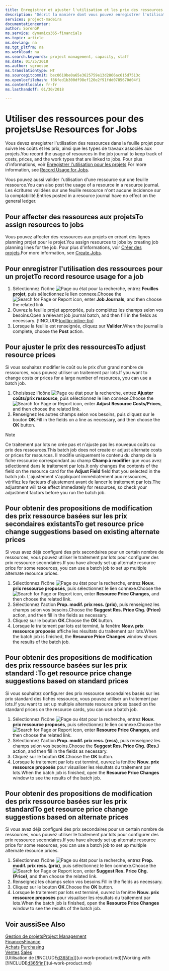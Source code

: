 ```yaml
---
title: Enregistrer et ajuster l'utilisation et les prix des ressources| Microsoft Docs
description: "Décrit la manière dont vous pouvez enregistrer l'utilisation ou la consommation ressource associée à un projet, de garder la trace et de gérer les coûts, les prix, ainsi que les types de travaux."
services: project-madeira
documentationcenter: 
author: SorenGP
ms.service: dynamics365-financials
ms.topic: article
ms.devlang: na
ms.tgt_pltfrm: na
ms.workload: na
ms.search.keywords: project management, capacity, staff
ms.date: 01/25/2018
ms.author: sgroespe
ms.translationtype: HT
ms.sourcegitcommit: bec0619be0a65e3625759e13d2866ac615d7513c
ms.openlocfilehash: f86fed1b300df98ef120e2f91fdd0785670d04f1
ms.contentlocale: fr-fr
ms.lasthandoff: 01/30/2018

---
```

# <a name="use-resources-for-jobs"></a><span data-ttu-id="e8fb8-103">Utiliser des ressources pour des projets</span><span class="sxs-lookup"><span data-stu-id="e8fb8-103">Use Resources for Jobs</span></span>
<span data-ttu-id="e8fb8-104">Vous devez enregistrer l'utilisation des ressources dans la feuille projet pour suivre les coûts et les prix, ainsi que les types de travaux associés aux projets.</span><span class="sxs-lookup"><span data-stu-id="e8fb8-104">You record the usage of resources in the job journal to keep track of costs, prices, and the work types that are linked to jobs.</span></span> <span data-ttu-id="e8fb8-105">Pour plus d'informations, voir [Enregistrer l'utilisation pour les projets](projects-how-record-job-usage.md).</span><span class="sxs-lookup"><span data-stu-id="e8fb8-105">For more information, see [Record Usage for Jobs](projects-how-record-job-usage.md).</span></span>

<span data-ttu-id="e8fb8-106">Vous pouvez aussi valider l'utilisation d'une ressource sur une feuille ressource.</span><span class="sxs-lookup"><span data-stu-id="e8fb8-106">You can also post the usage of a resource in a resource journal.</span></span> <span data-ttu-id="e8fb8-107">Les écritures validées sur une feuille ressource n'ont aucune incidence sur la comptabilité.</span><span class="sxs-lookup"><span data-stu-id="e8fb8-107">Entries posted in a resource journal have no effect on the general ledger.</span></span>

## <a name="to-assign-resources-to-jobs"></a><span data-ttu-id="e8fb8-108">Pour affecter des ressources aux projets</span><span class="sxs-lookup"><span data-stu-id="e8fb8-108">To assign resources to jobs</span></span>
<span data-ttu-id="e8fb8-109">Vous pouvez affecter des ressources aux projets en créant des lignes planning projet pour le projet.</span><span class="sxs-lookup"><span data-stu-id="e8fb8-109">You assign resources to jobs by creating job planning lines for the job.</span></span> <span data-ttu-id="e8fb8-110">Pour plus d'informations, voir [Créer des projets](projects-how-create-jobs.md).</span><span class="sxs-lookup"><span data-stu-id="e8fb8-110">For more information, see [Create Jobs](projects-how-create-jobs.md).</span></span>

## <a name="to-record-resource-usage-for-a-job"></a><span data-ttu-id="e8fb8-111">Pour enregistrer l'utilisation des ressources pour un projet</span><span class="sxs-lookup"><span data-stu-id="e8fb8-111">To record resource usage for a job</span></span>
1. <span data-ttu-id="e8fb8-112">Sélectionnez l'icône ![Page ou état pour la recherche](media/ui-search/search_small.png "Page ou état pour la recherche"), entrez **Feuilles projet**, puis sélectionnez le lien connexe.</span><span class="sxs-lookup"><span data-stu-id="e8fb8-112">Choose the ![Search for Page or Report](media/ui-search/search_small.png "Search for Page or Report icon") icon, enter **Job Journals**, and then choose the related link.</span></span>
2. <span data-ttu-id="e8fb8-113">Ouvrez la feuille projet appropriée, puis complétez les champs selon vos besoins.</span><span class="sxs-lookup"><span data-stu-id="e8fb8-113">Open a relevant job journal batch, and then fill in the fields as necessary.</span></span> [!INCLUDE[tooltip-inline-tip](includes/tooltip-inline-tip_md.md)]
3. <span data-ttu-id="e8fb8-114">Lorsque la feuille est renseignée, cliquez sur **Valider**.</span><span class="sxs-lookup"><span data-stu-id="e8fb8-114">When the journal is complete, choose the **Post** action.</span></span>

## <a name="to-adjust-resource-prices"></a><span data-ttu-id="e8fb8-115">Pour ajuster le prix des ressources</span><span class="sxs-lookup"><span data-stu-id="e8fb8-115">To adjust resource prices</span></span>
<span data-ttu-id="e8fb8-116">Si vous souhaitez modifier le coût ou le prix d'un grand nombre de ressources, vous pouvez utiliser un traitement par lots.</span><span class="sxs-lookup"><span data-stu-id="e8fb8-116">If you want to change costs or prices for a large number of resources, you can use a batch job.</span></span>  

1. <span data-ttu-id="e8fb8-117">Choisissez l'icône ![Page ou état pour la recherche](media/ui-search/search_small.png "Page ou état pour la recherche"), entrez **Ajuster coûts/prix ressource**, puis sélectionnez le lien connexe.</span><span class="sxs-lookup"><span data-stu-id="e8fb8-117">Choose the ![Search for Page or Report](media/ui-search/search_small.png "Search for Page or Report icon") icon, enter **Adjust Resource Costs/Prices**, and then choose the related link.</span></span>
2. <span data-ttu-id="e8fb8-118">Renseignez les autres champs selon vos besoins, puis cliquez sur le bouton **OK**.</span><span class="sxs-lookup"><span data-stu-id="e8fb8-118">Fill in the fields on a line as necessary, and then choose the **OK** button.</span></span>

> [!NOTE]  
>   <span data-ttu-id="e8fb8-119">Ce traitement par lots ne crée pas et n'ajuste pas les nouveaux coûts ou prix des ressources.</span><span class="sxs-lookup"><span data-stu-id="e8fb8-119">This batch job does not create or adjust alternate costs or prices for resources.</span></span> <span data-ttu-id="e8fb8-120">Il modifie uniquement le contenu du champ de la fiche ressource correspondant au champ **Champ à modifier** que vous avez sélectionné dans le traitement par lots.</span><span class="sxs-lookup"><span data-stu-id="e8fb8-120">It only changes the contents of the field on the resource card for the **Adjust Field** field that you selected in the batch job.</span></span> <span data-ttu-id="e8fb8-121">L'ajustement s'appliquant immédiatement aux ressources, vérifiez les facteurs d'ajustement avant de lancer le traitement par lots.</span><span class="sxs-lookup"><span data-stu-id="e8fb8-121">The adjustment will take effect immediately for resources, so check your adjustment factors before you run the batch job.</span></span>

## <a name="to-get-resource-price-change-suggestions-based-on-existing-alternate-prices"></a><span data-ttu-id="e8fb8-122">Pour obtenir des propositions de modification des prix ressource basées sur les prix secondaires existants</span><span class="sxs-lookup"><span data-stu-id="e8fb8-122">To get resource price change suggestions based on existing alternate prices</span></span>
<span data-ttu-id="e8fb8-123">Si vous avez déjà configuré des prix secondaires pour un certain nombre de ressources, vous pouvez utiliser le traitement par lots pour configurer des prix ressource secondaires.</span><span class="sxs-lookup"><span data-stu-id="e8fb8-123">If you have already set up alternate resource price for some resources, you can use a batch job to set up multiple alternate resource prices.</span></span>

1. <span data-ttu-id="e8fb8-124">Sélectionnez l'icône ![Page ou état pour la recherche](media/ui-search/search_small.png "Page ou état pour la recherche"), entrez **Nouv. prix ressource proposés**, puis sélectionnez le lien connexe.</span><span class="sxs-lookup"><span data-stu-id="e8fb8-124">Choose the ![Search for Page or Report](media/ui-search/search_small.png "Search for Page or Report icon") icon, enter **Resource Price Changes**, and then choose the related link.</span></span>
2. <span data-ttu-id="e8fb8-125">Sélectionnez l'action **Prop. modif. prix ress. (prix)**, puis renseignez les champs selon vos besoins.</span><span class="sxs-lookup"><span data-stu-id="e8fb8-125">Choose the **Suggest Res. Price Chg. (Price)** action, and then fill in the fields as necessary.</span></span>
3. <span data-ttu-id="e8fb8-126">Cliquez sur le bouton **OK**.</span><span class="sxs-lookup"><span data-stu-id="e8fb8-126">Choose the **OK** button.</span></span>  
4. <span data-ttu-id="e8fb8-127">Lorsque le traitement par lots est terminé, la fenêtre **Nouv. prix ressource proposés** affiche les résultats du traitement par lots.</span><span class="sxs-lookup"><span data-stu-id="e8fb8-127">When the batch job is finished, the **Resource Price Changes** window shows the results of the batch job.</span></span>

## <a name="to-get-resource-price-change-suggestions-based-on-standard-prices"></a><span data-ttu-id="e8fb8-128">Pour obtenir des propositions de modification des prix ressource basées sur les prix standard :</span><span class="sxs-lookup"><span data-stu-id="e8fb8-128">To get resource price change suggestions based on standard prices</span></span>
<span data-ttu-id="e8fb8-129">Si vous souhaitez configurer des prix ressource secondaires basés sur les prix standard des fiches ressource, vous pouvez utiliser un traitement par lots.</span><span class="sxs-lookup"><span data-stu-id="e8fb8-129">If you want to set up multiple alternate resource prices based on the standard prices on the resource cards, you can use a batch job.</span></span>  

1. <span data-ttu-id="e8fb8-130">Sélectionnez l'icône ![Page ou état pour la recherche](media/ui-search/search_small.png "Page ou état pour la recherche"), entrez **Nouv. prix ressource proposés**, puis sélectionnez le lien connexe.</span><span class="sxs-lookup"><span data-stu-id="e8fb8-130">Choose the ![Search for Page or Report](media/ui-search/search_small.png "Search for Page or Report icon") icon, enter **Resource Price Changes**, and then choose the related link.</span></span>
2. <span data-ttu-id="e8fb8-131">Sélectionnez l'action **Prop. modif. prix ress. (ress)**, puis renseignez les champs selon vos besoins.</span><span class="sxs-lookup"><span data-stu-id="e8fb8-131">Choose the **Suggest Res. Price Chg. (Res.)** action, and then fill in the fields as necessary.</span></span>  
3. <span data-ttu-id="e8fb8-132">Cliquez sur le bouton **OK**.</span><span class="sxs-lookup"><span data-stu-id="e8fb8-132">Choose the **OK** button.</span></span>  
4. <span data-ttu-id="e8fb8-133">Lorsque le traitement par lots est terminé, ouvrez la fenêtre **Nouv. prix ressource proposés** pour visualiser les résultats du traitement par lots.</span><span class="sxs-lookup"><span data-stu-id="e8fb8-133">When the batch job is finished, open the **Resource Price Changes** window to see the results of the batch job.</span></span>

## <a name="to-get-resource-price-change-suggestions-based-on-alternate-prices"></a><span data-ttu-id="e8fb8-134">Pour obtenir des propositions de modification des prix ressource basées sur les prix standard</span><span class="sxs-lookup"><span data-stu-id="e8fb8-134">To get resource price change suggestions based on alternate prices</span></span>
<span data-ttu-id="e8fb8-135">Si vous avez déjà configuré des prix secondaires pour un certain nombre de ressources, vous pouvez utiliser le traitement par lots pour configurer des prix ressource secondaires.</span><span class="sxs-lookup"><span data-stu-id="e8fb8-135">If you have already set up alternate resource price for some resources, you can use a batch job to set up multiple alternate resource prices.</span></span>

1. <span data-ttu-id="e8fb8-136">Sélectionnez l'icône ![Page ou état pour la recherche](media/ui-search/search_small.png "Page ou état pour la recherche"), entrez **Prop. modif. prix ress. (prix)**, puis sélectionnez le lien connexe.</span><span class="sxs-lookup"><span data-stu-id="e8fb8-136">Choose the ![Search for Page or Report](media/ui-search/search_small.png "Search for Page or Report icon") icon, enter **Suggest Res. Price Chg. (Price)**, and then choose the related link.</span></span>  
2. <span data-ttu-id="e8fb8-137">Renseignez les champs selon vos besoins.</span><span class="sxs-lookup"><span data-stu-id="e8fb8-137">Fill in the fields as necessary.</span></span>
3. <span data-ttu-id="e8fb8-138">Cliquez sur le bouton **OK**.</span><span class="sxs-lookup"><span data-stu-id="e8fb8-138">Choose the **OK** button.</span></span>  
4. <span data-ttu-id="e8fb8-139">Lorsque le traitement par lots est terminé, ouvrez la fenêtre **Nouv. prix ressource proposés** pour visualiser les résultats du traitement par lots.</span><span class="sxs-lookup"><span data-stu-id="e8fb8-139">When the batch job is finished, open the **Resource Price Changes** window to see the results of the batch job.</span></span>

## <a name="see-also"></a><span data-ttu-id="e8fb8-140">Voir aussi</span><span class="sxs-lookup"><span data-stu-id="e8fb8-140">See Also</span></span>
[<span data-ttu-id="e8fb8-141">Gestion de projets</span><span class="sxs-lookup"><span data-stu-id="e8fb8-141">Project Management</span></span>](projects-manage-projects.md)  
[<span data-ttu-id="e8fb8-142">Finances</span><span class="sxs-lookup"><span data-stu-id="e8fb8-142">Finance</span></span>](finance.md)  
<span data-ttu-id="e8fb8-143">[Achats](purchasing-manage-purchasing.md)       </span><span class="sxs-lookup"><span data-stu-id="e8fb8-143">[Purchasing](purchasing-manage-purchasing.md)       </span></span>  
<span data-ttu-id="e8fb8-144">[Ventes](sales-manage-sales.md)   </span><span class="sxs-lookup"><span data-stu-id="e8fb8-144">[Sales](sales-manage-sales.md)   </span></span>  
<span data-ttu-id="e8fb8-145">[Utilisation de [!INCLUDE[d365fin](includes/d365fin_md.md)]](ui-work-product.md)</span><span class="sxs-lookup"><span data-stu-id="e8fb8-145">[Working with [!INCLUDE[d365fin](includes/d365fin_md.md)]](ui-work-product.md)</span></span>  


